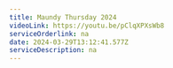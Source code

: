 ```yaml
---
title: Maundy Thursday 2024
videoLink: https://youtu.be/pClqXPXsWb8
serviceOrderlink: na
date: 2024-03-29T13:12:41.577Z
serviceDescription: n﻿a
---
```

